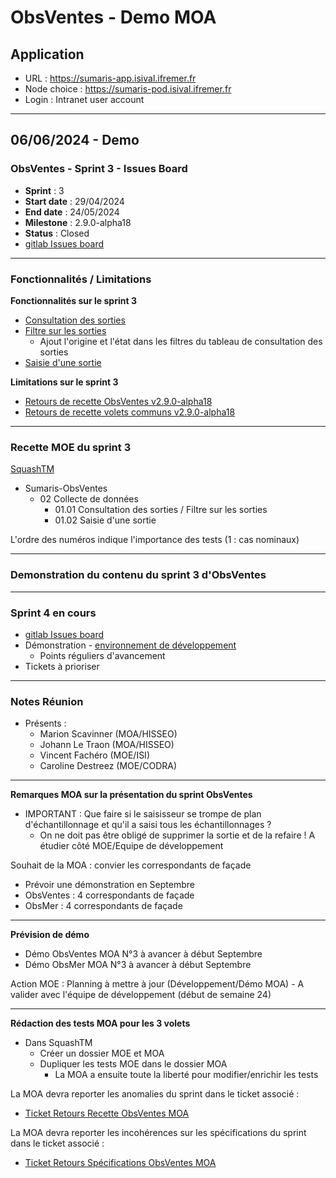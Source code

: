 # ObsVentes - Demo MOA

## Application 

- URL : https://sumaris-app.isival.ifremer.fr
- Node choice : https://sumaris-pod.isival.ifremer.fr
- Login : Intranet user account

---

## 06/06/2024 - Demo 

### ObsVentes - Sprint 3 - Issues Board

- **Sprint** : 3
- **Start date** : 29/04/2024
- **End date** : 24/05/2024
- **Milestone** : 2.9.0-alpha18
- **Status** : Closed
- [gitlab Issues board](https://gitlab.ifremer.fr/sih-public/sumaris/sumaris-app/-/boards/873?label_name[]=OBSVENTES&milestone_title=2.9.3-alpha18)

---

### Fonctionnalités / Limitations

**Fonctionnalités sur le sprint 3**
- [Consultation des sorties](https://gitlab.ifremer.fr/sih-public/sumaris/sumaris-doc/-/blob/master/projects/obsvente/spe/collecte_de_donnees.md#sorties
  )
- [Filtre sur les sorties](https://gitlab.ifremer.fr/sih-public/sumaris/sumaris-doc/-/blob/master/projects/obsvente/spe/collecte_de_donnees.md#sorties--filtres)
  - Ajout l'origine et l'état dans les filtres du tableau de consultation des sorties
- [Saisie d'une sortie](https://gitlab.ifremer.fr/sih-public/sumaris/sumaris-doc/-/blob/master/projects/obsvente/spe/collecte_de_donnees.md#sortie--d%C3%A9tails)


**Limitations sur le sprint 3** 
- [Retours de recette ObsVentes v2.9.0-alpha18](https://gitlab.ifremer.fr/sih-public/sumaris/sumaris-app/-/issues/589)
- [Retours de recette volets communs v2.9.0-alpha18](https://gitlab.ifremer.fr/sih-public/sumaris/sumaris-app/-/issues/596)

---

### Recette MOE du sprint 3 

[SquashTM](http://visi-common-squash.ifremer.fr:8080/squash/login)

- Sumaris-ObsVentes
  - 02 Collecte de données
     * 01.01 Consultation des sorties / Filtre sur les sorties
     * 01.02 Saisie d'une sortie

L'ordre des numéros indique l'importance des tests (1 : cas nominaux)

---

### Demonstration du contenu du sprint 3 d'ObsVentes

---

### Sprint 4 en cours

- [gitlab Issues board](https://gitlab.ifremer.fr/sih-public/sumaris/sumaris-app/-/boards/873?label_name[]=OBSVENTES&milestone_title=2.9.19)
- Démonstration - [environnement de développement](https://obsmer.sumaris.net)
  - Points réguliers d'avancement 
- Tickets à prioriser

---

### Notes Réunion

- Présents :
  - Marion Scavinner (MOA/HISSEO)
  - Johann Le Traon (MOA/HISSEO)
  - Vincent Fachéro (MOE/ISI)
  - Caroline Destreez (MOE/CODRA)

---

**Remarques MOA sur la présentation du sprint ObsVentes**
- IMPORTANT : Que faire si le saisisseur se trompe de plan d'échantillonnage et qu'il a saisi tous les échantillonnages ?
  - On ne doit pas être obligé de supprimer la sortie et de la refaire ! A étudier côté MOE/Equipe de développement

Souhait de la MOA : convier les correspondants de façade 
- Prévoir une démonstration en Septembre
- ObsVentes : 4 correspondants de façade
- ObsMer : 4 correspondants de façade

---

**Prévision de démo** 
- Démo ObsVentes MOA N°3 à avancer à début Septembre
- Démo ObsMer MOA N°3 à avancer à début Septembre

Action MOE : Planning à mettre à jour (Développement/Démo MOA) - A valider avec l'équipe de développement (début de semaine 24)

---

**Rédaction des tests MOA pour les 3 volets**
- Dans SquashTM
  - Créer un dossier MOE et MOA
  - Dupliquer les tests MOE dans le dossier MOA
    - La MOA a ensuite toute la liberté pour modifier/enrichir les tests

La MOA devra reporter les anomalies du sprint dans le ticket associé :
- [Ticket Retours Recette ObsVentes MOA](https://gitlab.ifremer.fr/sih-public/sumaris/sumaris-app/-/issues/614)

La MOA devra reporter les incohérences sur les spécifications du sprint dans le ticket associé :
- [Ticket Retours Spécifications ObsVentes MOA](https://gitlab.ifremer.fr/sih-public/sumaris/sumaris-app/-/issues/616)





